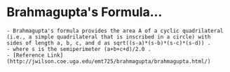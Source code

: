 # Brahmagupta's Formula...
	- Brahmagupta's formula provides the area A of a cyclic quadrilateral (i.e., a simple quadrilateral that is inscribed in a circle) with sides of length a, b, c, and d as sqrt((s-a)*(s-b)*(s-c)*(s-d)) .
	- where s is the semiperimeter (a+b+c+d)/2.0 . 
	- [Reference Link](http://jwilson.coe.uga.edu/emt725/brahmagupta/brahmagupta.html/)
